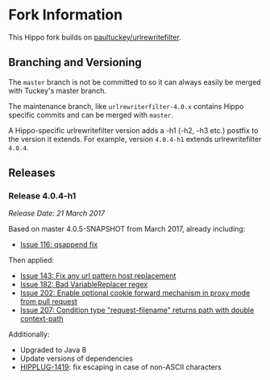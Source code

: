 # Fork Information

This Hippo fork builds on [paultuckey/urlrewritefilter](https://github.com/paultuckey/urlrewritefilter).

## Branching and Versioning

The `master` branch is not be committed to so it can always easily be merged with Tuckey's master branch.

The maintenance branch, like `urlrewriterfilter-4.0.x` contains Hippo specific commits and can be merged with `master`.

A Hippo-specific urlrewritefilter version adds a -h1 (-h2, -h3 etc.) postfix to the version it extends.
For example, version `4.0.4-h1` extends urlrewritefilter `4.0.4`.

## Releases

### Release 4.0.4-h1
_Release Date: 21 March 2017_

Based on master 4.0.5-SNAPSHOT from March 2017, already including:
- [Issue 116: qsappend fix](https://github.com/paultuckey/urlrewritefilter/issues/116)

Then applied:
- [Issue 143: Fix any url pattern host replacement](https://github.com/paultuckey/urlrewritefilter/issues/143)
- [Issue 182: Bad VariableReplacer regex](https://github.com/paultuckey/urlrewritefilter/issues/182)
- [Issue 202: Enable optional cookie forward mechanism in proxy mode from pull request](https://github.com/paultuckey/urlrewritefilter/pull/202)
- [Issue 207: Condition type "request-filename" returns path with double context-path](https://github.com/paultuckey/urlrewritefilter/issues/207)

Additionally:
- Upgraded to Java 8
- Update versions of dependencies
- [HIPPLUG-1419](https://issues.onehippo.com/browse/HIPPLUG-1419): fix escaping in case of non-ASCII characters
